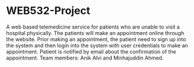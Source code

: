 # WEB532-Project
A web based telemedicine service for patients who are unable to visit a hospital physically. 
The patients will make an appointment online through the website. Prior making an appointment, the patient need to sign up into the system and then login into the system with user credentials to make an appointment. Patient is notified by email about the confirmation of the appointment.
Team members: Anik Alvi and Minhajuddin Ahmed.
